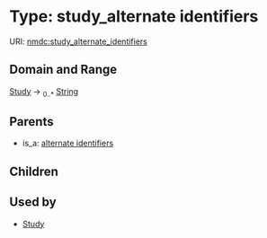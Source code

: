 
# Type: study_alternate identifiers




URI: [nmdc:study_alternate_identifiers](https://microbiomedata/meta/study_alternate_identifiers)


## Domain and Range

[Study](Study.md) ->  <sub>0..*</sub> [String](types/String.md)

## Parents

 *  is_a: [alternate identifiers](alternate_identifiers.md)

## Children


## Used by

 * [Study](Study.md)
